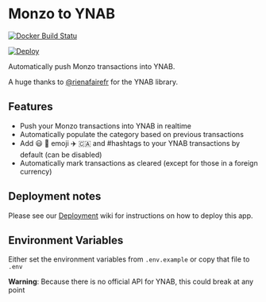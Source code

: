 # Monzo to YNAB

[![Docker Build Statu](https://img.shields.io/docker/build/scottrobertson/monzo-to-ynab.svg)](https://hub.docker.com/r/scottrobertson/monzo-to-ynab/)


[![Deploy](https://www.herokucdn.com/deploy/button.svg)](https://heroku.com/deploy?template=https://github.com/scottrobertson/monzo-to-ynab)

Automatically push Monzo transactions into YNAB.

A huge thanks to [@rienafairefr](https://github.com/rienafairefr/nYNABapi) for the YNAB library.

## Features
  - Push your Monzo transactions into YNAB in realtime
  - Automatically populate the category based on previous transactions
  - Add 😃 🍏 emoji ✈️ 🇨🇦 and #hashtags to your YNAB transactions by default (can be disabled)
  - Automatically mark transactions as cleared (except for those in a foreign currency)

## Deployment notes

Please see our [Deployment](https://github.com/scottrobertson/monzo-to-ynab/wiki/Deployment) wiki for instructions on how to deploy this app.

## Environment Variables

Either set the environment variables from `.env.example` or copy that file to `.env`

**Warning**: Because there is no official API for YNAB, this could break at any point
